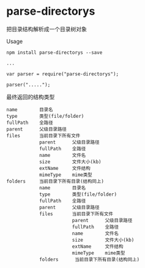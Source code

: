 # parse-directorys

把目录结构解析成一个目录树对象

Usage
    
    npm install parse-directorys --save
    
    ...
    
    var parser = require("parse-directorys");
    
    parser(".....");


最终返回的结构类型



    name        目录名
    type        类型(file/folder)
    fullPath    全路径
    parent      父级目录路径
    files       当前目录下所有文件
                parent      父级目录路径
                fullPath    全路径
                name        文件名
                size        文件大小(kb)
                extName     文件结构
                mimeType    mime类型
    folders     当前目录下所有目录(结构同上)
                name        目录名
                type        类型(file/folder)
                fullPath    全路径
                parent      父级目录路径
                files       当前目录下所有文件
                            parent      父级目录路径
                            fullPath    全路径
                            name        文件名
                            size        文件大小(kb)
                            extName     文件结构
                            mimeType    mime类型
                folders      当前目录下所有目录(结构同上)

